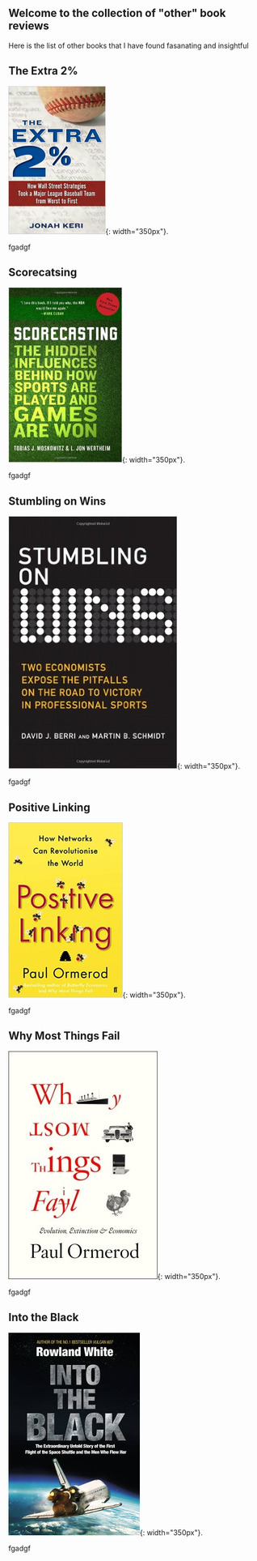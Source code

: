 ## Welcome to the collection of "other" book reviews 

Here is the list of other books that I have found fasanating and insightful

## The Extra 2%
![2percent](websiteimages/Extra2.jpg){: width="350px"}.

fgadgf

## Scorecatsing
![score](websiteimages/score.jpg){: width="350px"}.

fgadgf

## Stumbling on Wins
![stumble](websiteimages/stumbling.jpg){: width="350px"}.

fgadgf

## Positive Linking
![linking](websiteimages/positive.jpg){: width="350px"}.

fgadgf

## Why Most Things Fail
![Bubble](websiteimages/fail.jpg){: width="350px"}.

fgadgf

## Into the Black
![Bubble](websiteimages/Intotheblack.jpg){: width="350px"}.

fgadgf
